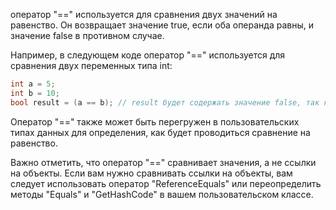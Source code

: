оператор "==" используется для сравнения двух значений на равенство. 
Он возвращает значение true, если оба операнда равны, и значение false в противном случае.

Например, в следующем коде оператор "==" используется для сравнения двух переменных типа int:

```csharp
int a = 5;
int b = 10;
bool result = (a == b); // result будет содержать значение false, так как a и b не равны
```

Оператор "==" также может быть перегружен в пользовательских типах данных для определения, 
как будет проводиться сравнение на равенство.

Важно отметить, что оператор "==" сравнивает значения, а не ссылки на объекты. 
Если вам нужно сравнивать ссылки на объекты, вам следует использовать оператор "ReferenceEquals" или переопределить методы "Equals" и "GetHashCode" в вашем пользовательском классе.
